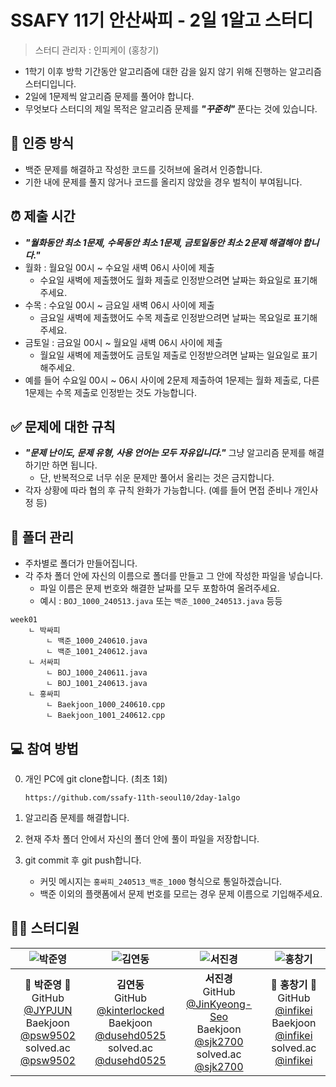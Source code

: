 # SSAFY 11기 안산싸피 - 2일 1알고 스터디

> 스터디 관리자 : 인피케이 (홍창기)

- 1학기 이후 방학 기간동안 알고리즘에 대한 감을 잃지 않기 위해 진행하는 알고리즘 스터디입니다.
- 2일에 1문제씩 알고리즘 문제를 풀어야 합니다.
- 무엇보다 스터디의 제일 목적은 알고리즘 문제를 ***"꾸준히"*** 푼다는 것에 있습니다.

## 📝 인증 방식

- 백준 문제를 해결하고 작성한 코드를 깃허브에 올려서 인증합니다.
- 기한 내에 문제를 풀지 않거나 코드를 올리지 않았을 경우 벌칙이 부여됩니다.

## ⏰ 제출 시간

- ***"월화동안 최소 1문제, 수목동안 최소 1문제, 금토일동안 최소 2문제 해결해야 합니다."***
- 월화 : 월요일 00시 ~ 수요일 새벽 06시 사이에 제출
    - 수요일 새벽에 제출했어도 월화 제출로 인정받으려면 날짜는 화요일로 표기해주세요.
- 수목 : 수요일 00시 ~ 금요일 새벽 06시 사이에 제출
    - 금요일 새벽에 제출했어도 수목 제출로 인정받으려면 날짜는 목요일로 표기해주세요.
- 금토일 : 금요일 00시 ~ 월요일 새벽 06시 사이에 제출
    - 월요일 새벽에 제출했어도 금토일 제출로 인정받으려면 날짜는 일요일로 표기해주세요.
- 예를 들어 수요일 00시 ~ 06시 사이에 2문제 제출하여 1문제는 월화 제출로, 다른 1문제는 수목 제출로 인정받는 것도 가능합니다.

## ✅ 문제에 대한 규칙

- ***"문제 난이도, 문제 유형, 사용 언어는 모두 자유입니다."*** 그냥 알고리즘 문제를 해결하기만 하면 됩니다.
    - 단, 반복적으로 너무 쉬운 문제만 풀어서 올리는 것은 금지합니다.
- 각자 상황에 따라 협의 후 규칙 완화가 가능합니다. (예를 들어 면접 준비나 개인사정 등)

## 📂 폴더 관리

- 주차별로 폴더가 만들어집니다.
- 각 주차 폴더 안에 자신의 이름으로 폴더를 만들고 그 안에 작성한 파일을 넣습니다.
    - 파일 이름은 문제 번호와 해결한 날짜를 모두 포함하여 올려주세요.
    - 예시 : `BOJ_1000_240513.java` 또는 `백준_1000_240513.java` 등등

```text
week01
    ㄴ 박싸피
        ㄴ 백준_1000_240610.java
        ㄴ 백준_1001_240612.java
    ㄴ 서싸피
        ㄴ BOJ_1000_240611.java
        ㄴ BOJ_1001_240613.java
    ㄴ 홍싸피
        ㄴ Baekjoon_1000_240610.cpp
        ㄴ Baekjoon_1001_240612.cpp
```

## 💻 참여 방법

0. 개인 PC에 git clone합니다. (최초 1회)

    ```
    https://github.com/ssafy-11th-seoul10/2day-1algo
    ```

1. 알고리즘 문제를 해결합니다.

2. 현재 주차 폴더 안에서 자신의 폴더 안에 풀이 파일을 저장합니다.

3. git commit 후 git push합니다.

    - 커밋 메시지는 `홍싸피_240513_백준_1000` 형식으로 통일하겠습니다.
    - 백준 이외의 플랫폼에서 문제 번호를 모르는 경우 문제 이름으로 기입해주세요.

## 👨‍💻 스터디원

|    ![박준영](https://avatars.githubusercontent.com/u/156387559)    |    ![김연동](https://avatars.githubusercontent.com/u/87691535)    |    ![서진경](https://avatars.githubusercontent.com/u/103301658)    |    ![홍창기](https://raw.githubusercontent.com/infikei/infikei-contents/main/logo/infikei_logo_v2_dark_blue_480.png)    |
| :---: | :---: | :---: | :---: |
|    🐼 **박준영** 🐼 <br/> GitHub [@JYPJUN](https://gitshub.com/JYPJUN) <br/> Baekjoon [@psw9502](https://www.acmicpc.net/user/psw9502) <br/> solved.ac [@psw9502](https://solved.ac/profile/psw9502)    |    **김연동** <br/> GitHub [@kinterlocked](https://github.com/kinterlocked) <br/> Baekjoon [@dusehd0525](https://www.acmicpc.net/user/dusehd0525) <br/> solved.ac [@dusehd0525](https://solved.ac/profile/dusehd0525)    |    **서진경** <br/> GitHub [@JinKyeong-Seo](https://github.com/JinKyeong-Seo) <br/> Baekjoon [@sjk2700](https://www.acmicpc.net/user/sjk2700) <br/> solved.ac [@sjk2700](https://solved.ac/profile/sjk2700)    |    💠 **홍창기** 💠 <br/> GitHub [@infikei](https://github.com/infikei) <br/> Baekjoon [@infikei](https://www.acmicpc.net/user/infikei) <br/> solved.ac [@infikei](https://solved.ac/profile/infikei)    |
